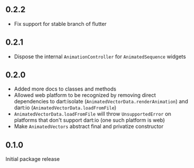 ## 0.2.2

- Fix support for stable branch of flutter

## 0.2.1

- Dispose the internal `AnimationController` for `AnimatedSequence` widgets

## 0.2.0

- Added more docs to classes and methods
- Allowed web platform to be recognized by removing direct dependencies to dart:isolate (`AnimatedVectorData.renderAnimation`) and dart:io (`AnimatedVectorData.loadFromFile`)
- `AnimatedVectorData.loadFromFile` will throw `UnsupportedError` on platforms that don't support dart:io (one such platform is web)
- Make `AnimatedVectors` abstract final and privatize constructor

## 0.1.0

Initial package release
